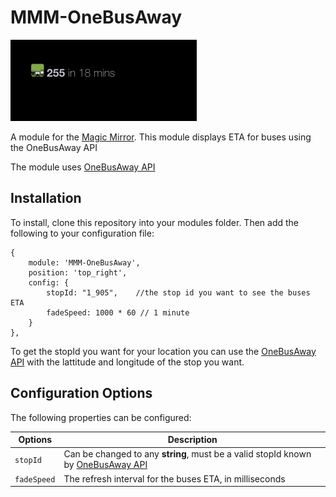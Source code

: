# MMM-OneBusAway


![Alt text](/img/screenshot.png?raw=true "A preview of the MMM-OneBusAway module.")

A module for the [Magic Mirror](https://magicmirror.builders/). This module displays ETA for buses using the OneBusAway API

The module uses [OneBusAway API](http://developer.onebusaway.org/modules/onebusaway-application-modules/1.1.13/api/where/index.html)

## Installation

To install, clone this repository into your modules folder. Then add the following to your configuration file:
```
{
	module: 'MMM-OneBusAway',
	position: 'top_right',
	config: {
		stopId: "1_905",    //the stop id you want to see the buses ETA
        fadeSpeed: 1000 * 60 // 1 minute
	}
},
```
To get the stopId you want for your location you can use the [OneBusAway API](http://api.pugetsound.onebusaway.org/api/where/stops-for-location.xml?key=TEST&lat=47.619127&lon=-122.329993) with the lattitude and longitude of the stop you want.

## Configuration Options

The following properties can be configured:

| Options | Description|
| --- | --- |
|```stopId```| Can be changed to any **string**, must be a valid stopId known by [OneBusAway API](http://api.pugetsound.onebusaway.org/api/where/stops-for-location.xml?key=TEST&lat=47.619127&lon=-122.329993) |
| ```fadeSpeed```| The refresh interval for the buses ETA, in milliseconds|